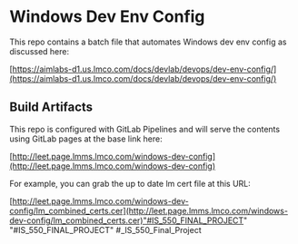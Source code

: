 # Windows Dev Env Config

This repo contains a batch file that automates Windows dev env config as discussed here:

[https://aimlabs-d1.us.lmco.com/docs/devlab/devops/dev-env-config/](https://aimlabs-d1.us.lmco.com/docs/devlab/devops/dev-env-config/)

## Build Artifacts

This repo is configured with GitLab Pipelines and will serve the contents using GitLab pages at the base link here:

[http://leet.page.lmms.lmco.com/windows-dev-config](http://leet.page.lmms.lmco.com/windows-dev-config)

For example, you can grab the up to date lm cert file at this URL:

[http://leet.page.lmms.lmco.com/windows-dev-config/lm_combined_certs.cer](http://leet.page.lmms.lmco.com/windows-dev-config/lm_combined_certs.cer)"#IS_550_FINAL_PROJECT" 
"#IS_550_FINAL_PROJECT" 
#_IS_550_Final_Project
